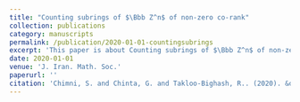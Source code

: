 ```yaml
---
title: "Counting subrings of $\Bbb Z^n$ of non-zero co-rank"
collection: publications
category: manuscripts
permalink: /publication/2020-01-01-countingsubrings
excerpt: 'This paper is about Counting subrings of $\Bbb Z^n$ of non-zero co-rank.'
date: 2020-01-01
venue: 'J. Iran. Math. Soc.'
paperurl: ''
citation: 'Chimni, S. and Chinta, G. and Takloo-Bighash, R.. (2020). &quot;Counting subrings of $\Bbb Z^n$ of non-zero co-rank.&quot; <i>J. Iran. Math. Soc.</i>. 1(2).'
---
```

